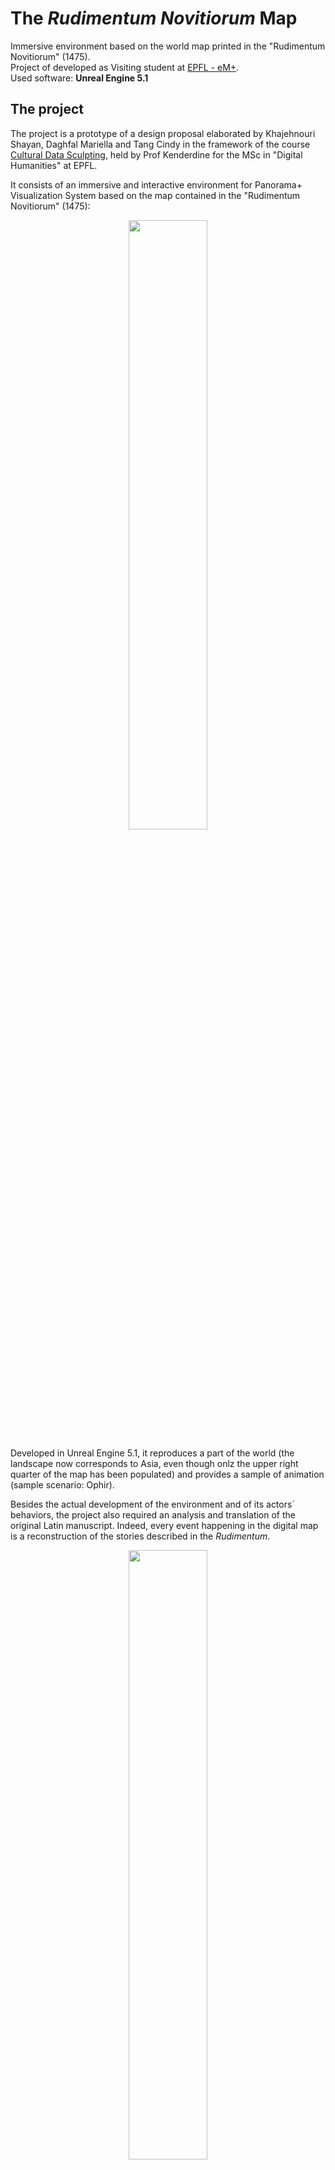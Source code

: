 # The <i>Rudimentum Novitiorum</i> Map 

Immersive environment based on the world map printed in the "Rudimentum Novitiorum" (1475). <br> Project of developed as Visiting student at [EPFL - eM+](https://www.epfl.ch/labs/emplus/). <br> Used software: **Unreal Engine 5.1**

## The project

The project is a prototype of a design proposal elaborated by Khajehnouri Shayan, Daghfal Mariella and Tang Cindy in the framework of the course [Cultural Data Sculpting](https://edu.epfl.ch/coursebook/en/cultural-data-sculpting-DH-404), held by Prof Kenderdine for the MSc in "Digital Humanities" at EPFL.

It consists of an immersive and interactive environment for Panorama+ Visualization System based on the map contained in the "Rudimentum Novitiorum" (1475):
<p align="center"> <img src="https://upload.wikimedia.org/wikipedia/commons/5/54/1475_Rudimentum_Novitorum_Lucas_brandis.jpg" style="width: 50%"> </p>

Developed in Unreal Engine 5.1, it reproduces a part of the world (the landscape now corresponds to Asia, even though onlz the upper right quarter of the map has been populated) and provides a sample of animation (sample scenario: Ophir).

Besides the actual development of the environment and of its actors´ behaviors, the project also required an analysis and translation of the original Latin manuscript. Indeed, every event happening in the digital map is a reconstruction of the stories described in the _Rudimentum_. 

<p align="center"> <img src="RudNovMap/Saved/Screenshots/WindowsEditor/ScreenShot00000.png" style="width: 50%"> </p>

### Roadmap

| **Week**                  | **Tasks**                                                                                                                                                                                                                                                                    |
|---------------------------|------------------------------------------------------------------------------------------------------------------------------------------------------------------------------------------------------------------------------------------------------------------------------|
| 21st - 28th April 2023    | _Creation of the landscape_ <br> 1) Definition of the heightmap on Gimp, application of blur and erosion with Gaea <br> 2) Refinement and paint with Unreal "Landscape" Mode <br> 3) Population of the environment with material and assets downloaded on QuixelBridge and UE Marketplace |
| 28th April - 4th May 2023 | _Definition of the animation of the lions in the Golden Land of Ophir_ <br> 1) Animation Blueprint: creation of the animation graph (with use of blendspace) <br> 2) Definition of the actors behavior in the Blueprint Event Graph <br> 3) Use of Level blueprint to control trigger boxes |
| 5th - 11th May 2023       | Refinement of the landscape <br> _Creation of compass bar_ <br> 1) Creation of the texture and of the interactive Widget Blueprint <br> 2) Real-time update of the marker icon|
